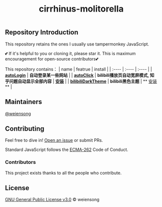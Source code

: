 <h1 align="center">cirrhinus-molitorella</h1>

<p align="center">
    <img src="https://img.shields.io/badge/JavaScript-blue" alt=""> 
</p>




## Repository Introduction

This repository retains the ones I usually use tampermonkey JavaScript.  
  
💕 If it's helpful to you or cloning it, please star it. This is maximum encouragement for open-source contributors💕

This repository contains：
|  name | featrue | install | 
| :---- | :---- | :---- | 
| **[autoLogin](https://github.com/weiensong/cirrhinus-molitorella/blob/main/script/autoLogin.js)** | **自动登录某一些网站** | 
| **[autoClick](https://github.com/weiensong/cirrhinus-molitorella/blob/main/script/autoClick.js)** | **bilibili播放页自动宽屏模式, 知乎问题自动显示全部内容** | **[安装](https://greasyfork.org/zh-CN/scripts/477988-autoclick)** |
| **[bilibiliDarkTheme](https://github.com/touero/cirrhinus-molitorella/blob/main/script/bilibiliDarkTheme.js)** | **bilibili黑色主题** | ** [安装](https://greasyfork.org/zh-CN/scripts/485027-bilibilidarktheme)** |

## Maintainers

[@weiensong](https://github.com/weiensong)

## Contributing


Feel free to dive in! [Open an issue](https://github.com/weiensong/cirrhinus-molitorella/issues) or submit PRs.

Standard JavaScript follows the [ECMA-262](https://www.ecma-international.org/publications-and-standards/standards/ecma-262/) Code of Conduct.


### Contributors

This project exists thanks to all the people who contribute.

## License

[GNU General Public License v3.0](https://github.com/weiensong/cirrhinus-molitorella/blob/main/LICENSE) © weiensong
